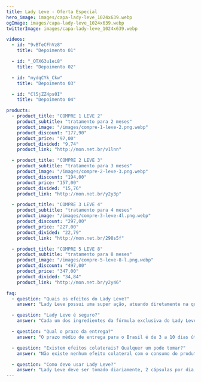 ```yaml
---
title: Lady Leve - Oferta Especial
hero_image: images/capa-lady-leve_1024x639.webp
ogImage: images/capa-lady-leve_1024x639.webp
twitterImage: images/capa-lady-leve_1024x639.webp

videos:
  - id: "9vBTeCFhVz8"
    title: "Depoimento 01"

  - id: "_OTX63u1ei8"
    title: "Depoimento 02"

  - id: "mydqCYk_Ckw"
    title: "Depoimento 03"

  - id: "Cl5jZZ4ps0I"
    title: "Depoimento 04"

products:
  - product_title: "COMPRE 1 LEVE 2"
    product_subtitle: "tratamento para 2 meses"
    product_image: "/images/compre-1-leve-2.png.webp"
    product_discount: "177,90"
    product_price: "97,00"
    product_divided: "9,74"
    product_link: "http://mon.net.br/v1lnn"

  - product_title: "COMPRE 2 LEVE 3" 
    product_subtitle: "tratamento para 3 meses"
    product_image: "/images/compre-2-leve-3.png.webp"
    product_discount: "194,00"
    product_price: "157,00"
    product_divided: "15,76"
    product_link: "http://mon.net.br/y2y3p"

  - product_title: "COMPRE 3 LEVE 4"
    product_subtitle: "tratamento para 4 meses"
    product_image: "/images/compre-3-leve-4l.png.webp" 
    product_discount: "297,00"
    product_price: "227,00"
    product_divided: "22,79"
    product_link: "http://mon.net.br/298s5f"

  - product_title: "COMPRE 5 LEVE 8"
    product_subtitle: "tratamento para 8 meses"
    product_image: "/images/compre-5-leve-8-l.png.webp"
    product_discount: "497,00"
    product_price: "347,00"
    product_divided: "34,84"
    product_link: "http://mon.net.br/y2y46"

faq:
  - question: "Quais os efeitos do Lady Leve?"
    answer: "Lady Leve possui uma super ação, atuando diretamente na queima da gordura, desintoxicação do corpo, auxiliando na redução do inchaço do seu corpo, aumentando sua disposição."

  - question: "Lady Leve é seguro?"
    answer: "Cada um dos ingredientes da fórmula exclusiva do Lady Leve tem um longo histórico de segurança e eficácia. O Lady Leve pode ser usado junto com a maioria dos medicamentos prescritos e sem recita. Quando tomado de acordo com as instruções, o Lady Leve é seguro, não apresenta riscos à saúde a curto ou longo prazo e não causa dependência."

  - question: "Qual o prazo da entrega?"
    answer: "O prazo médio de entrega para o Brasil é de 3 a 10 dias úteis. O produto só é enviado após a confirmação do seu pagamento pela administradora do seu cartão de crédito ou após a confirmação do pagamento do boleto ou pix."

  - question: "Existem efeitos colaterais? Qualquer um pode tomar?"
    answer: "Não existe nenhum efeito colateral com o consumo do produto, e qualquer pessoa pode tomar e aproveitar seus benefícios. Porém, gestantes, crianças e pessoas enfermas ou que fazem uso contínuo de algum medicamento devem consultar um médico antes de iniciar o consumo."

  - question: "Como devo usar Lady Leve?"
    answer: "Lady Leve deve ser tomado diariamente, 2 cápsulas por dia, preferencialmente antes das refeições. Recomendamos o uso por no mínimo 3 meses para um resultado surpreendente."
---
```


